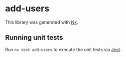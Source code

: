 # add-users

This library was generated with [Nx](https://nx.dev).

## Running unit tests

Run `nx test add-users` to execute the unit tests via [Jest](https://jestjs.io).
